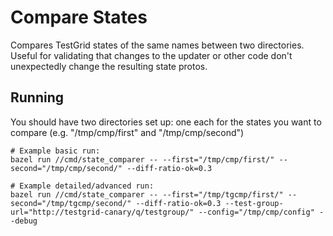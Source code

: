 # Compare States
Compares TestGrid states of the same names between two directories. Useful for validating that
changes to the updater or other code don't unexpectedly change the resulting state protos.

## Running
You should have two directories set up: one each for the states you want to compare (e.g. "/tmp/cmp/first" and "/tmp/cmp/second")

```shell
# Example basic run:
bazel run //cmd/state_comparer -- --first="/tmp/cmp/first/" --second="/tmp/cmp/second/" --diff-ratio-ok=0.3

# Example detailed/advanced run:
bazel run //cmd/state_comparer -- --first="/tmp/tgcmp/first/" --second="/tmp/tgcmp/second/" --diff-ratio-ok=0.3 --test-group-url="http://testgrid-canary/q/testgroup/" --config="/tmp/cmp/config" --debug
```